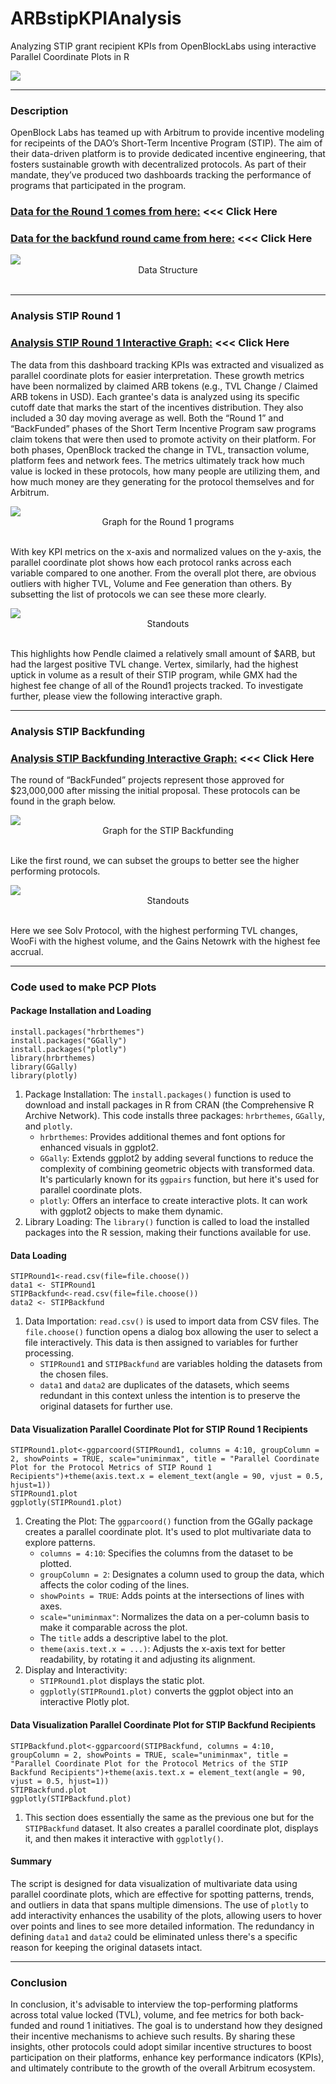 # ARBstipKPIAnalysis
Analyzing STIP grant recipient KPIs from OpenBlockLabs using interactive Parallel Coordinate Plots in R

<img src="www/DemoGif.gif" align="center"/>

<hr>

### Description
OpenBlock Labs has teamed up with Arbitrum to provide incentive modeling for recipeints of the DAO’s Short-Term Incentive Program (STIP). The aim of their data-driven platform is to provide dedicated incentive engineering, that fosters sustainable growth with decentralized protocols. As part of their mandate, they’ve produced two dashboards tracking the performance of programs that participated in the program.  

### [Data for the Round 1 comes from here:](https://www.openblocklabs.com/app/arbitrum/overview) <<< Click Here

### [Data for the backfund round came from here:](https://www.openblocklabs.com/app/arbitrum/backfund/overview) <<< Click Here

<img src="www/img1.png" align="center"/>
<div align="center">Data Structure</div>
&nbsp;
&nbsp;

<hr>

### Analysis STIP Round 1

### [Analysis STIP Round 1 Interactive Graph:]() <<< Click Here

The data from this dashboard tracking KPIs was extracted and visualized as parallel coordinate plots for easier interpretation. These growth metrics have been normalized by claimed ARB tokens (e.g., TVL Change / Claimed ARB tokens in USD). Each grantee's data is analyzed using its specific cutoff date that marks the start of the incentives distribution. They also included a 30 day moving average as well. Both the “Round 1” and “BackFunded” phases of the Short Term Incentive Program saw programs claim tokens that were then used to promote activity on their platform. For both phases, OpenBlock tracked the change in TVL, transaction volume, platform fees and network fees.  The metrics ultimately track how much value is locked in these protocols, how many people are utilizing them, and how much money are they generating for the protocol themselves and for Arbitrum. 

<img src="www/img2.png" align="center"/>
<div align="center">Graph for the Round 1 programs</div>
&nbsp;
&nbsp;

With key KPI metrics on the x-axis and normalized values on the y-axis, the parallel coordinate plot shows how each protocol ranks across each variable compared to one another. From the overall plot there, are obvious outliers with higher TVL, Volume and Fee generation than others. By subsetting the list of protocols we can see these more clearly.

<img src="www/img3.png" align="center"/>
<div align="center">Standouts </div>
&nbsp;
&nbsp;

This highlights how Pendle claimed a relatively small amount of $ARB, but had the largest positive TVL change.  Vertex, similarly, had the highest uptick in volume as a result of their STIP program, while GMX had the highest fee change of all of the Round1 projects tracked. To investigate further, please view the following interactive graph.

<hr>

### Analysis STIP Backfunding

### [Analysis STIP Backfunding Interactive Graph:]() <<< Click Here

The round of “BackFunded”  projects represent those approved for $23,000,000 after missing the initial proposal.  These protocols can be found in the graph below.

<img src="www/img4.png" align="center"/>
<div align="center">Graph for the STIP Backfunding</div>
&nbsp;
&nbsp;

Like the first round, we can subset the groups to better see the higher performing protocols.

<img src="www/img5.png" align="center"/>
<div align="center">Standouts </div>
&nbsp;
&nbsp;

Here we see Solv Protocol, with the highest performing TVL changes, WooFi with the highest volume, and the Gains Netowrk with the highest fee accrual.

<hr>

### Code used to make PCP Plots

#### Package Installation and Loading

```
install.packages("hrbrthemes")
install.packages("GGally")
install.packages("plotly")
library(hrbrthemes)
library(GGally)
library(plotly)
```

1.	Package Installation: The `install.packages()` function is used to download and install packages in R from CRAN (the Comprehensive R Archive Network). This code installs three packages: `hrbrthemes`, `GGally`, and `plotly`.
	+ 	`hrbrthemes`: Provides additional themes and font options for enhanced visuals in ggplot2.
	+ 	`GGally`: Extends ggplot2 by adding several functions to reduce the complexity of combining geometric objects with transformed data. It's particularly known for its `ggpairs` function, but here it's used for parallel coordinate plots.
	+ 	`plotly`: Offers an interface to create interactive plots. It can work with ggplot2 objects to make them dynamic.
2.	Library Loading: The `library()` function is called to load the installed packages into the R session, making their functions available for use.

#### Data Loading

```
STIPRound1<-read.csv(file=file.choose())
data1 <- STIPRound1
STIPBackfund<-read.csv(file=file.choose())
data2 <- STIPBackfund
```

1.	Data Importation: `read.csv()` is used to import data from CSV files. The `file.choose()` function opens a dialog box allowing the user to select a file interactively. This data is then assigned to variables for further processing.
	+ 	`STIPRound1` and `STIPBackfund` are variables holding the datasets from the chosen files.
	+ 	`data1` and `data2` are duplicates of the datasets, which seems redundant in this context unless the intention is to preserve the original datasets for further use.

#### Data Visualization Parallel Coordinate Plot for STIP Round 1 Recipients

```
STIPRound1.plot<-ggparcoord(STIPRound1, columns = 4:10, groupColumn = 2, showPoints = TRUE, scale="uniminmax", title = "Parallel Coordinate Plot for the Protocol Metrics of STIP Round 1 Recipients")+theme(axis.text.x = element_text(angle = 90, vjust = 0.5, hjust=1))
STIPRound1.plot
ggplotly(STIPRound1.plot)
```

1.	Creating the Plot: The `ggparcoord()` function from the GGally package creates a parallel coordinate plot. It's used to plot multivariate data to explore patterns.
	+ 	`columns = 4:10`: Specifies the columns from the dataset to be plotted.
	+ 	`groupColumn = 2`: Designates a column used to group the data, which affects the color coding of the lines.
	+ 	`showPoints = TRUE`: Adds points at the intersections of lines with axes.
	+ 	`scale="uniminmax"`: Normalizes the data on a per-column basis to make it comparable across the plot.
	+ 	The `title` adds a descriptive label to the plot.
	+ 	`theme(axis.text.x = ...)`: Adjusts the x-axis text for better readability, by rotating it and adjusting its alignment.
2.	Display and Interactivity:
	+ 	`STIPRound1.plot` displays the static plot.
	+ 	`ggplotly(STIPRound1.plot)` converts the ggplot object into an interactive Plotly plot.

#### Data Visualization Parallel Coordinate Plot for STIP Backfund Recipients

```
STIPBackfund.plot<-ggparcoord(STIPBackfund, columns = 4:10, groupColumn = 2, showPoints = TRUE, scale="uniminmax", title = "Parallel Coordinate Plot for the Protocol Metrics of the STIP Backfund Recipients")+theme(axis.text.x = element_text(angle = 90, vjust = 0.5, hjust=1))
STIPBackfund.plot
ggplotly(STIPBackfund.plot)
```

1.	This section does essentially the same as the previous one but for the `STIPBackfund` dataset. It also creates a parallel coordinate plot, displays it, and then makes it interactive with `ggplotly()`.

#### Summary

The script is designed for data visualization of multivariate data using parallel coordinate plots, which are effective for spotting patterns, trends, and outliers in data that spans multiple dimensions. The use of `plotly` to add interactivity enhances the usability of the plots, allowing users to hover over points and lines to see more detailed information. The redundancy in defining `data1` and `data2` could be eliminated unless there's a specific reason for keeping the original datasets intact.

<hr>

### Conclusion

In conclusion, it's advisable to interview the top-performing platforms across total value locked (TVL), volume, and fee metrics for both back-funded and round 1 initiatives. The goal is to understand how they designed their incentive mechanisms to achieve such results. By sharing these insights, other protocols could adopt similar incentive structures to boost participation on their platforms, enhance key performance indicators (KPIs), and ultimately contribute to the growth of the overall Arbitrum ecosystem.


